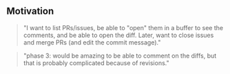 ## Motivation

> "I want to list PRs/issues, be able to "open" them in a buffer to see the
> comments, and be able to open the diff. Later, want to close issues and merge
> PRs (and edit the commit message)."

> "phase 3: would be amazing to be able to comment on the diffs, but that is
> probably complicated because of revisions."
